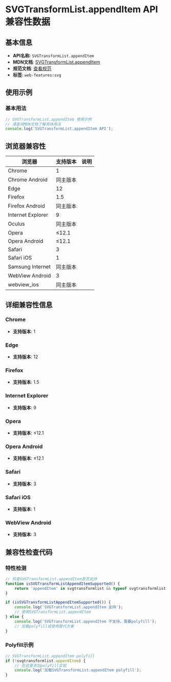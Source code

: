 # SVGTransformList.appendItem API 兼容性数据

## 基本信息

- **API名称**: `SVGTransformList.appendItem`
- **MDN文档**: [SVGTransformList.appendItem](https://developer.mozilla.org/docs/Web/API/SVGTransformList/appendItem)
- **规范文档**: [查看规范](https://svgwg.org/svg2-draft/types.html#__svg__SVGNameList__appendItem)
- **标签**: `web-features:svg`

## 使用示例

### 基本用法

```javascript
// SVGTransformList.appendItem 使用示例
// 请查阅MDN文档了解具体用法
console.log('SVGTransformList.appendItem API');
```

## 浏览器兼容性

| 浏览器 | 支持版本 | 说明 |
|--------|----------|------|
| Chrome | 1 |  |
| Chrome Android | 同主版本 |  |
| Edge | 12 |  |
| Firefox | 1.5 |  |
| Firefox Android | 同主版本 |  |
| Internet Explorer | 9 |  |
| Oculus | 同主版本 |  |
| Opera | ≤12.1 |  |
| Opera Android | ≤12.1 |  |
| Safari | 3 |  |
| Safari iOS | 1 |  |
| Samsung Internet | 同主版本 |  |
| WebView Android | 3 |  |
| webview_ios | 同主版本 |  |

## 详细兼容性信息

### Chrome

- **支持版本**: 1

### Edge

- **支持版本**: 12

### Firefox

- **支持版本**: 1.5

### Internet Explorer

- **支持版本**: 9

### Opera

- **支持版本**: ≤12.1

### Opera Android

- **支持版本**: ≤12.1

### Safari

- **支持版本**: 3

### Safari iOS

- **支持版本**: 1

### WebView Android

- **支持版本**: 3

## 兼容性检查代码

### 特性检测

```javascript
// 检查SVGTransformList.appendItem是否支持
function isSVGTransformListAppendItemSupported() {
    return 'appendItem' in svgtransformlist && typeof svgtransformlist.appendItem === 'function';
}

if (isSVGTransformListAppendItemSupported()) {
    console.log('SVGTransformList.appendItem 支持');
    // 使用SVGTransformList.appendItem
} else {
    console.log('SVGTransformList.appendItem 不支持，需要polyfill');
    // 加载polyfill或使用替代方案
}
```

### Polyfill示例

```javascript
// SVGTransformList.appendItem polyfill
if (!svgtransformlist.appendItem) {
    // 在这里添加polyfill实现
    console.log('加载SVGTransformList.appendItem polyfill');
}
```

